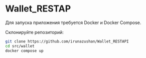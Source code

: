 # Wallet_RESTAP

Для запуска приложения требуется Docker и Docker Compose. 

Склонируйте репозиторий:

   ```bash
   git clone https://github.com/irunazushan/Wallet_RESTAPI
   cd src/wallet
   docker compose up
